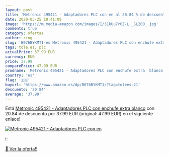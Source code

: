 ```yaml
---
layout: post
title: 'Metronic 495421 - Adaptadores PLC con en al 20.84 % de descuento'
date: 2020-05-25 10:41:09
image: 'https://m.media-amazon.com/images/I/31kUu7r0Z-L._SL200_.jpg'
comments: true
category: ofertas
author: ring
slug: 'B076BYKMT1-es Metronic 495421 - Adaptadores PLC con enchufe extra blanco'
tags: tole.es, plc
actualPrice: 37.99 EUR
currency: EUR
price: 37.99
comparePrice: 47.99 EUR
prodname: 'Metronic 495421 - Adaptadores PLC con enchufe extra  blanco'
country: 'es'
flag: '🇪🇸'
buyurl: 'https://www.amazon.es/dp/B076BYKMT1/?tag=tolees-21'
descuento: '20.84'
average: '37.99'
---
```


Está [Metronic 495421 - Adaptadores PLC con enchufe extra  blanco](https://www.amazon.es/dp/B076BYKMT1/?tag=tolees-21) con 20.84 de descuento por 37.99 EUR (original: 47.99 EUR) en el siguiente enlace!

[![Metronic 495421 - Adaptadores PLC con en](https://m.media-amazon.com/images/I/31kUu7r0Z-L._SL200_.jpg)](https://www.amazon.es/dp/B076BYKMT1/?tag=tolees-21)

ℹ️:


[🛒 Ver la oferta!!](https://www.amazon.es/dp/B076BYKMT1/?tag=tolees-21)
